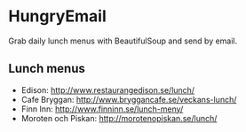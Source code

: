 # HungryEmail
Grab daily lunch menus with BeautifulSoup and send by email.

## Lunch menus
- Edison: http://www.restaurangedison.se/lunch/
- Cafe Bryggan: http://www.bryggancafe.se/veckans-lunch/
- Finn Inn: http://www.finninn.se/lunch-meny/
- Moroten och Piskan: http://morotenopiskan.se/lunch/
